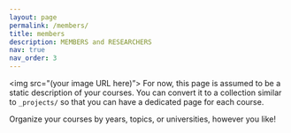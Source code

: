 ```yaml
---
layout: page
permalink: /members/
title: members
description: MEMBERS and RESEARCHERS
nav: true
nav_order: 3
---
```

<img src="(your image URL here)”>
For now, this page is assumed to be a static description of your courses. You can convert it to a collection similar to `_projects/` so that you can have a dedicated page for each course.

Organize your courses by years, topics, or universities, however you like!
